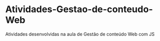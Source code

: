 # Atividades-Gestao-de-conteudo-Web
Atividades desenvolvidas na aula de Gestão de conteúdo Web com JS
